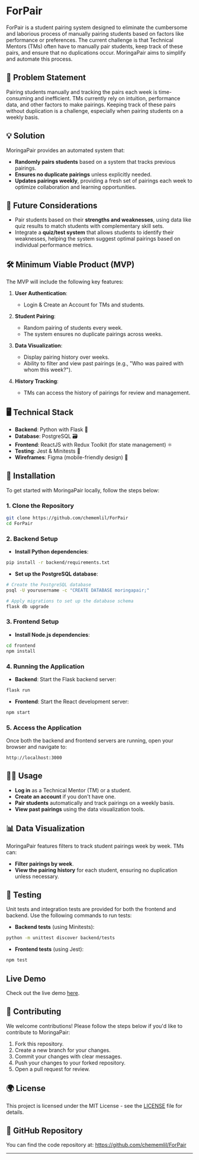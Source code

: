 # ForPair

ForPair is a student pairing system designed to eliminate the cumbersome and laborious process of manually pairing students based on factors like performance or preferences. The current challenge is that Technical Mentors (TMs) often have to manually pair students, keep track of these pairs, and ensure that no duplications occur. MoringaPair aims to simplify and automate this process.

## 🚀 Problem Statement
Pairing students manually and tracking the pairs each week is time-consuming and inefficient. TMs currently rely on intuition, performance data, and other factors to make pairings. Keeping track of these pairs without duplication is a challenge, especially when pairing students on a weekly basis.

## 💡 Solution
MoringaPair provides an automated system that:
- **Randomly pairs students** based on a system that tracks previous pairings.
- **Ensures no duplicate pairings** unless explicitly needed.
- **Updates pairings weekly**, providing a fresh set of pairings each week to optimize collaboration and learning opportunities.

## 🎯 Future Considerations
- Pair students based on their **strengths and weaknesses**, using data like quiz results to match students with complementary skill sets.
- Integrate a **quiz/test system** that allows students to identify their weaknesses, helping the system suggest optimal pairings based on individual performance metrics.

## 🛠 Minimum Viable Product (MVP)
The MVP will include the following key features:
1. **User Authentication**:
   - Login & Create an Account for TMs and students.
   
2. **Student Pairing**:
   - Random pairing of students every week.
   - The system ensures no duplicate pairings across weeks.
   
3. **Data Visualization**:
   - Display pairing history over weeks.
   - Ability to filter and view past pairings (e.g., "Who was paired with whom this week?").
   
4. **History Tracking**:
   - TMs can access the history of pairings for review and management.

## 🖥 Technical Stack
- **Backend**: Python with Flask 🐍
- **Database**: PostgreSQL 🗃️
- **Frontend**: ReactJS with Redux Toolkit (for state management) ⚛️
- **Testing**: Jest & Minitests 🧪
- **Wireframes**: Figma (mobile-friendly design) 📱

## 🔧 Installation

To get started with MoringaPair locally, follow the steps below:

### 1. Clone the Repository
```bash
git clone https://github.com/chememlil/ForPair
cd ForPair
```

### 2. Backend Setup
- **Install Python dependencies**:
```bash
pip install -r backend/requirements.txt
```
- **Set up the PostgreSQL database**:
```bash
# Create the PostgreSQL database
psql -U yourusername -c "CREATE DATABASE moringapair;"

# Apply migrations to set up the database schema
flask db upgrade
```

### 3. Frontend Setup
- **Install Node.js dependencies**:
```bash
cd frontend
npm install
```

### 4. Running the Application
- **Backend**: Start the Flask backend server:
```bash
flask run
```
- **Frontend**: Start the React development server:
```bash
npm start
```

### 5. Access the Application
Once both the backend and frontend servers are running, open your browser and navigate to:
```
http://localhost:3000
```

## 🧑‍💻 Usage
- **Log in** as a Technical Mentor (TM) or a student.
- **Create an account** if you don't have one.
- **Pair students** automatically and track pairings on a weekly basis.
- **View past pairings** using the data visualization tools.

## 📊 Data Visualization
MoringaPair features filters to track student pairings week by week. TMs can:
- **Filter pairings by week**.
- **View the pairing history** for each student, ensuring no duplication unless necessary.

## 🤖 Testing
Unit tests and integration tests are provided for both the frontend and backend. Use the following commands to run tests:

- **Backend tests** (using Minitests):
```bash
python -m unittest discover backend/tests
```
- **Frontend tests** (using Jest):
```bash
npm test
```

## Live Demo
Check out the live demo [here](https://for-pair-jealcs-projects.vercel.app/).

## 🤝 Contributing
We welcome contributions! Please follow the steps below if you'd like to contribute to MoringaPair:

1. Fork this repository.
2. Create a new branch for your changes.
3. Commit your changes with clear messages.
4. Push your changes to your forked repository.
5. Open a pull request for review.

## 🌍 License
This project is licensed under the MIT License - see the [LICENSE](LICENSE) file for details.

## 🔗 GitHub Repository
You can find the code repository at:
https://github.com/chememlil/ForPair

---

